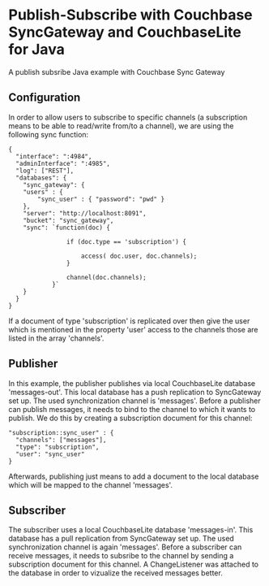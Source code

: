 # Publish-Subscribe with Couchbase SyncGateway and CouchbaseLite for Java

A publish subsribe Java example with Couchbase Sync Gateway

## Configuration

In order to allow users to subscribe to specific channels (a subscription means to be able to read/write from/to a channel), we are using the following sync function:

```
{
  "interface": ":4984",
  "adminInterface": ":4985",
  "log": ["REST"],
  "databases": {
    "sync_gateway": {
    "users" : {
        "sync_user" : { "password": "pwd" }
    },
    "server": "http://localhost:8091",
    "bucket": "sync_gateway",
    "sync": `function(doc) {

                if (doc.type == 'subscription') {

                    access( doc.user, doc.channels);
                }

                channel(doc.channels);
            }`
    }
  }
}
```

If a document of type 'subscription' is replicated over then give the user which is mentioned in the property 'user' access to the channels those are listed in the array 'channels'.

## Publisher

In this example, the publisher publishes via local CouchbaseLite database 'messages-out'. This local database has a push replication to SyncGateway set up. The used synchronization channel is 'messages'. Before a publisher can publish messages, it needs to bind to the channel to which it wants to publish. We do this by creating a subscription document for this channel:

```
"subscription::sync_user" : { 
  "channels": ["messages"],
  "type": "subscription",
  "user": "sync_user"
}
```

Afterwards, publishing just means to add a document to the local database which will be mapped to the channel 'messages'.

## Subscriber

The subscriber uses a local CouchbaseLite database 'messages-in'. This database has a pull replication from SyncGateway set up. The used synchronization channel is again 'messages'. Before a subscriber can receive messages, it needs to subsribe to the channel by sending a subscription document for this channel. A ChangeListener was attached to the database in order to vizualize the received messages better.
